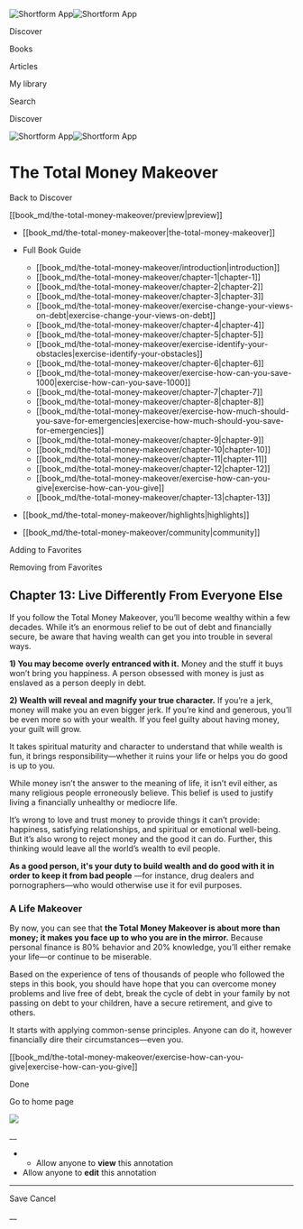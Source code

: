 ![Shortform App](/img/logo.36a2399e.svg)![Shortform App](/img/logo-dark.70c1b072.svg)

Discover

Books

Articles

My library

Search

Discover

![Shortform App](/img/logo.36a2399e.svg)![Shortform App](/img/logo-dark.70c1b072.svg)

# The Total Money Makeover

Back to Discover

[[book_md/the-total-money-makeover/preview|preview]]

  * [[book_md/the-total-money-makeover|the-total-money-makeover]]
  * Full Book Guide

    * [[book_md/the-total-money-makeover/introduction|introduction]]
    * [[book_md/the-total-money-makeover/chapter-1|chapter-1]]
    * [[book_md/the-total-money-makeover/chapter-2|chapter-2]]
    * [[book_md/the-total-money-makeover/chapter-3|chapter-3]]
    * [[book_md/the-total-money-makeover/exercise-change-your-views-on-debt|exercise-change-your-views-on-debt]]
    * [[book_md/the-total-money-makeover/chapter-4|chapter-4]]
    * [[book_md/the-total-money-makeover/chapter-5|chapter-5]]
    * [[book_md/the-total-money-makeover/exercise-identify-your-obstacles|exercise-identify-your-obstacles]]
    * [[book_md/the-total-money-makeover/chapter-6|chapter-6]]
    * [[book_md/the-total-money-makeover/exercise-how-can-you-save-1000|exercise-how-can-you-save-1000]]
    * [[book_md/the-total-money-makeover/chapter-7|chapter-7]]
    * [[book_md/the-total-money-makeover/chapter-8|chapter-8]]
    * [[book_md/the-total-money-makeover/exercise-how-much-should-you-save-for-emergencies|exercise-how-much-should-you-save-for-emergencies]]
    * [[book_md/the-total-money-makeover/chapter-9|chapter-9]]
    * [[book_md/the-total-money-makeover/chapter-10|chapter-10]]
    * [[book_md/the-total-money-makeover/chapter-11|chapter-11]]
    * [[book_md/the-total-money-makeover/chapter-12|chapter-12]]
    * [[book_md/the-total-money-makeover/exercise-how-can-you-give|exercise-how-can-you-give]]
    * [[book_md/the-total-money-makeover/chapter-13|chapter-13]]
  * [[book_md/the-total-money-makeover/highlights|highlights]]
  * [[book_md/the-total-money-makeover/community|community]]



Adding to Favorites 

Removing from Favorites 

## Chapter 13: Live Differently From Everyone Else

If you follow the Total Money Makeover, you’ll become wealthy within a few decades. While it’s an enormous relief to be out of debt and financially secure, be aware that having wealth can get you into trouble in several ways.

**1) You may become overly entranced with it.** Money and the stuff it buys won’t bring you happiness. A person obsessed with money is just as enslaved as a person deeply in debt.

**2) Wealth will reveal and magnify your true character.** If you’re a jerk, money will make you an even bigger jerk. If you’re kind and generous, you’ll be even more so with your wealth. If you feel guilty about having money, your guilt will grow.

It takes spiritual maturity and character to understand that while wealth is fun, it brings responsibility—whether it ruins your life or helps you do good is up to you.

While money isn’t the answer to the meaning of life, it isn’t evil either, as many religious people erroneously believe. This belief is used to justify living a financially unhealthy or mediocre life.

It’s wrong to love and trust money to provide things it can’t provide: happiness, satisfying relationships, and spiritual or emotional well-being. But it’s also wrong to reject money and the good it can do. Further, this thinking would leave all the world’s wealth to evil people.

**As a good person, it's your duty to build wealth and do good with it in order to keep it from bad people** —for instance, drug dealers and pornographers—who would otherwise use it for evil purposes.

### A Life Makeover

By now, you can see that **the Total Money Makeover is about more than money; it makes you face up to who you are in the mirror.** Because personal finance is 80% behavior and 20% knowledge, you’ll either remake your life—or continue to be miserable.

Based on the experience of tens of thousands of people who followed the steps in this book, you should have hope that you can overcome money problems and live free of debt, break the cycle of debt in your family by not passing on debt to your children, have a secure retirement, and give to others.

It starts with applying common-sense principles. Anyone can do it, however financially dire their circumstances—even you.

[[book_md/the-total-money-makeover/exercise-how-can-you-give|exercise-how-can-you-give]]

Done

Go to home page 

![](https://bat.bing.com/action/0?ti=56018282&Ver=2&mid=047af7b3-7d15-488e-8023-6c5f27aaaab2&sid=1711133063fa11eebdec89a8b8ae3bbc&vid=171147a063fa11eea7440fcfeb230d96&vids=0&msclkid=N&pi=0&lg=en-US&sw=800&sh=600&sc=24&nwd=1&tl=Shortform%20%7C%20Book&p=https%3A%2F%2Fwww.shortform.com%2Fapp%2Fbook%2Fthe-total-money-makeover%2Fchapter-13&r=&lt=387&evt=pageLoad&sv=1&rn=69324)

__

  *   * Allow anyone to **view** this annotation
  * Allow anyone to **edit** this annotation



* * *

Save Cancel

__



